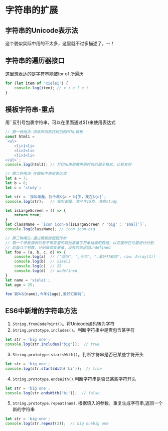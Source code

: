 # 字符串的扩展

## 字符串的Unicode表示法

这个貌似实际中用的不太多，这里就不过多描述了，--！

## 字符串的遍历器接口

这里想表达的是字符串能被for of 所遍历
```js
for (let item of 'xielei') {
    console.log(item); // x i e l e i
}
```

## 模板字符串-重点

用``反引号包裹字符串，可以在里面通过${}来使用表达式
```js
// 第一种用法-用来声明格式规范的HTML模板
const html1 = 
`<ul>
    <li>1<li>
    <li>2<li>
    <li>3<li>
</ul>`;
console.log(html1); // 打印出来是像声明时候的展示格式，比较友好

// 第二种用法-在模板中使用表达式
let a = 7;
let b = 8;
let c = 'study';

let str = `我叫谢磊，我今年${a + b}岁，我在${c}`;
console.log(str);   // 我叫谢磊，我今年15岁，我在study

let isLargeScreen = () => {
    return true;
}
let className = `icon icon-${isLargeScreen ? 'big' : 'small'}`;
console.log(className); // icon icon-big

// 第三种用法-通过模板给函数传参
// 第一个参数接收的是不带变量的其他常量字符串组成的数组，以变量所在位置进行分割
// 后面几个参数，分别接收变量值，没有的则返回undefined
let foo = (a, b, c, d) => {
    console.log(a)  // ["我叫", ",今年", ",爱好打麻将", raw: Array(3)]
    console.log(b)  // xieeli
    console.log(c)  // 25
    console.log(d)  // undefined
}
let name = 'xielei';
let age = 25;

foo`我叫${name},今年${age},爱好打麻将`;
```

## ES6中新增的字符串方法

1. `String.fromCodePoint()`。将Unicode编码转为字符
2. `String.prototype.includes()`。判断字符串中是否包含某字符
```js
let str = 'big one';
console.log(str.includes('big'));  // true
```
3. `String.prototype.startsWith()`。判断字符串是否已某些字符开头
```js
let str = 'big one';
console.log(str.startsWith('bi'));  // true
```

4. `String.prototype.endsWith()`.判断字符串是否已某些字符开头
```js
let str = 'big one';
console.log(str.endsWith('bi'));  // false
```

5. `String.prototype.repeat(num)`. 根据填入的参数，重复生成字符串,返回一个新的字符串

```js
let str = 'big one';
console.log(str.repeat(2));  // big onebig one
```